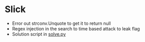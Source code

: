 # Slick 

- Error out strconv.Unquote to get it to return null
- Regex injection in the search to time based attack to leak flag
- Solution script in [solve.py](solve.py)
